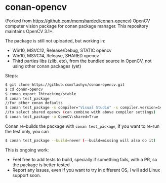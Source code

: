 # conan-opencv
(Forked from https://github.com/memsharded/conan-opencv)
OpenCV computer vision package for conan package manager.
This repository maintains OpenCV 3.1+.

The package is still not uploaded, but working in:
- Win10, MSVC12, Release/Debug, STATIC opencv
- Win10, MSVC14, Release, SHARED opencv
- Third parties libs (zlib, etc), from the bundled source in OpenCV, not using other conan packages (yet)


Steps: 

```bash
$ git clone https://github.com/laohyx/conan-opencv.git
$ cd conan-opencv
$ conan export lhtracking/stable
$ conan test_package
//for other conan defaults
$ conan test_package -s compiler="Visual Studio" -s compiler.version=14 -s arch=x86_64 -s build_type=Release -s compiler.runtime=MD
//to select shared opencv (can combine with above compiler settings)
$ conan test_package -o OpenCV:shared=True
```

Conan re-builds the package with ``conan test_package``, if you want to re-run the test only, you can

```bash
$ conan test_package --build=never (--build=missing will also do it)
```


This is ongoing work:

- Feel free to add tests to build, specially if something fails, with a PR, so the package is better tested
- Report any issues, even if you want to try in different OS, I will add Linux support soon.


